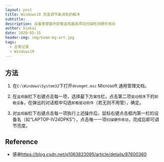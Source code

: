```yaml
---
layout: post
title: Windows10 亮度调节条消失的解决
subtitle:
description: 设备管理器中卸载监视器各项后扫描检测硬件改动
author: Xiakai
date: 2020-05-15
header-img: img/home-bg-art.jpg
tags:
  - 日常记录
  - Windows10
---
```


## 方法

1. 在`C:\Windows\System32`下打开`devmgmt.msc` Microsoft 通用管理文档。

2. 在`监视器`栏下右键点击每一项，选择最下方`属性`栏，点击第二项`驱动程序`下的`卸载设备`，在弹出的对话框中勾选`卸载驱动软件`（若无则不用管），确定。

3. 对`监视器`栏下右键点击每一项执行上述操作后，鼠标右键点击框内第一栏的设备名（如“LAPTOP-IV24DPKS”），点击唯一一项`扫描硬件改动`，完成后即可调节亮度。

## Reference

- 感谢<https://blog.csdn.net/q1063823095/article/details/87600360>

